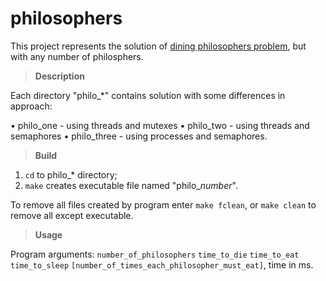 # philosophers

This project represents the solution of [dining philosophers problem](https://en.wikipedia.org/wiki/Dining_philosophers_problem), but with any number of philosphers.

> **Description**

Each directory "philo_*" contains solution with some differences in approach:

 • philo_one - using threads and mutexes
 • philo_two - using threads and semaphores
 • philo_three - using processes and semaphores.
 
> **Build**

  1) `cd` to philo_* directory;
  2) `make` creates executable file named "philo_*number*".
 
 To remove all files created by program enter `make fclean`, or `make clean` to remove all except executable.
 
> **Usage**

 Program arguments:
  `number_of_philosophers` `time_to_die` `time_to_eat` `time_to_sleep` `[number_of_times_each_philosopher_must_eat]`, time in ms.
